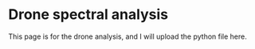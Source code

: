 # Drone spectral analysis
This page is for the drone analysis, and I will upload the python file here.
